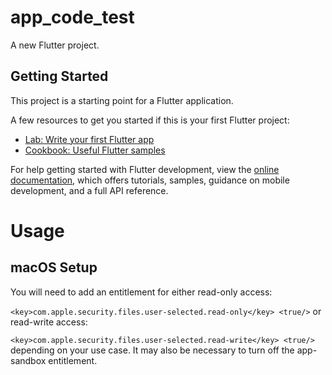 # app_code_test

A new Flutter project.

## Getting Started

This project is a starting point for a Flutter application.

A few resources to get you started if this is your first Flutter project:

- [Lab: Write your first Flutter app](https://docs.flutter.dev/get-started/codelab)
- [Cookbook: Useful Flutter samples](https://docs.flutter.dev/cookbook)

For help getting started with Flutter development, view the
[online documentation](https://docs.flutter.dev/), which offers tutorials,
samples, guidance on mobile development, and a full API reference.

# Usage
## macOS Setup
You will need to add an entitlement for either read-only access:

``<key>com.apple.security.files.user-selected.read-only</key>
<true/>``
or read-write access:

``<key>com.apple.security.files.user-selected.read-write</key>
<true/>``
depending on your use case. It may also be necessary to turn off the app-sandbox entitlement.